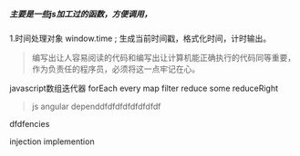 ##### 主要是一些js加工过的函数，方便调用，
1.时间处理对象 window.time ; 生成当前时间戳，格式化时间，计时输出。

> 编写出让人容易阅读的代码和编写出让计算机能正确执行的代码同等重要，作为负责任的程序员，必须将这一点牢记在心。


javascript数组迭代器 forEach every  map filter reduce some reduceRight

> js angular dependdfdfdfdfdfdfdfdf

dfdfencies 


injection implemention

